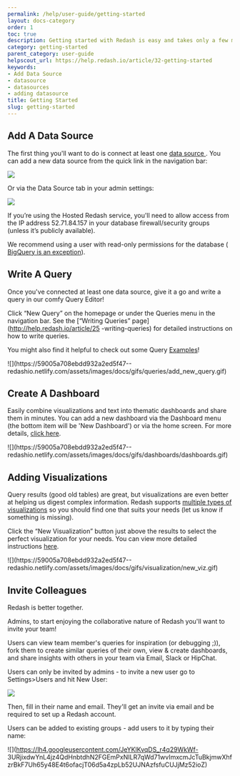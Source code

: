 ```yaml
---
permalink: /help/user-guide/getting-started
layout: docs-category
order: 1
toc: true
description: Getting started with Redash is easy and takes only a few minutes - connect a data source, write a query, add a visualization, create a dashboard and invite your colleagues!
category: getting-started
parent_category: user-guide
helpscout_url: https://help.redash.io/article/32-getting-started
keywords:
- Add Data Source
- datasource
- datasources
- adding datasource
title: Getting Started
slug: getting-started
---
```


## Add A Data Source

The first thing you'll want to do is connect at least one [data source
](http://help.redash.io/article/119-supported-data-sources) . You can add a
new data source from the quick link in the navigation bar:

![](https://59005a708ebdd932a2ed5f47--redashio.netlify.com/assets/images/docs/data_source_quick_link.png)

Or via the Data Source tab in your admin settings:

![](https://59005a708ebdd932a2ed5f47--redashio.netlify.com/assets/images/docs/add_new_datasource.png)

If you’re using the Hosted Redash service, you'll need to allow access from
the IP address 52.71.84.157 in your database firewall/security groups (unless
it’s publicly available).

We recommend using a user with read-only permissions for the database (
[BigQuery is an exception](http://help.redash.io/article/124-bigquery-setup)).

## Write A Query

Once you've connected at least one data source, give it a go and write a query
in our comfy Query Editor!

Click “New Query” on the homepage or under the Queries menu in the navigation
bar. See the   [“Writing Queries” page](http://help.redash.io/article/25
-writing-queries) for detailed instructions on how to write queries.

You might also find it helpful to check out some Query
[Examples](http://help.redash.io/category/109-example-queries)!

![](https://59005a708ebdd932a2ed5f47--
redashio.netlify.com/assets/images/docs/gifs/queries/add_new_query.gif)

## Create A Dashboard

Easily combine visualizations and text into thematic dashboards and share them
in minutes. You can add a new dashboard via the Dashboard menu (the bottom
item will be 'New Dashboard') or via the home screen. For more details,
[click here](http://help.redash.io/article/61-creating-a-dashboard).

![](https://59005a708ebdd932a2ed5f47--
redashio.netlify.com/assets/images/docs/gifs/dashboards/dashboards.gif)

## Adding Visualizations

Query results (good old tables) are great, but visualizations are even better
at helping us digest complex information. Redash supports  [multiple types of
visualizations](http://help.redash.io/article/58-visualization-types) so you
should find one that suits your needs (let us know if something is missing).

Click the “New Visualization” button just above the results to select the
perfect visualization for your needs.  You can view more detailed instructions
[here](http://help.redash.io/article/56-creating-a-new-visualization).

![](https://59005a708ebdd932a2ed5f47--
redashio.netlify.com/assets/images/docs/gifs/visualization/new_viz.gif)

## Invite Colleagues

Redash is better together.

Admins, to start enjoying the collaborative nature of Redash you'll want to
invite your team!

Users can view team member's queries for inspiration (or debugging ;)), fork
them to create similar queries of their own, view & create dashboards, and
share insights with others in your team via Email, Slack or HipChat.

Users can only be invited by admins - to invite a new user go to
Settings>Users and hit New User:

![](https://lh4.googleusercontent.com/oI5jelwLl2ke9qFzJyckCmBgKlmAiofRLUdR5uBBxzasGLsC-0-AC7TPvOGUnJZbWCVy3ESioGq4C5-7FDovR5m5tX364RrmA9riJ54rU1rMaMAM10supFsDlOvok0F4Ib2gcunJ)

Then, fill in their name and email. They'll get an invite via email and be
required to set up a Redash account.

Users can be added to existing groups - add users to it by typing their name:

![](https://lh4.googleusercontent.com/JeYKlKvqDS_r4q29WkWf-
3URjixdwYnL4jz4QdHnbtdhN2FGEmPxNILR7qWd71wvImxcmJcTuBkjmwXhfzrBkF7Uh65y48E4t6ofacjT06d5a4zpLb52UJNAzfsfuCUJjMz52ioZ)


